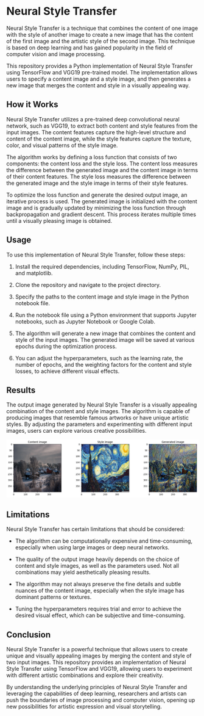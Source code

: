 # Neural Style Transfer

Neural Style Transfer is a technique that combines the content of one image with the style of another image to create a new image that has the content of the first image and the artistic style of the second image. This technique is based on deep learning and has gained popularity in the field of computer vision and image processing.

This repository provides a Python implementation of Neural Style Transfer using TensorFlow and VGG19 pre-trained model. The implementation allows users to specify a content image and a style image, and then generates a new image that merges the content and style in a visually appealing way.

## How it Works

Neural Style Transfer utilizes a pre-trained deep convolutional neural network, such as VGG19, to extract both content and style features from the input images. The content features capture the high-level structure and content of the content image, while the style features capture the texture, color, and visual patterns of the style image.

The algorithm works by defining a loss function that consists of two components: the content loss and the style loss. The content loss measures the difference between the generated image and the content image in terms of their content features. The style loss measures the difference between the generated image and the style image in terms of their style features.

To optimize the loss function and generate the desired output image, an iterative process is used. The generated image is initialized with the content image and is gradually updated by minimizing the loss function through backpropagation and gradient descent. This process iterates multiple times until a visually pleasing image is obtained.

## Usage

To use this implementation of Neural Style Transfer, follow these steps:

1. Install the required dependencies, including TensorFlow, NumPy, PIL, and matplotlib.

2. Clone the repository and navigate to the project directory.

3. Specify the paths to the content image and style image in the Python notebook file.

4. Run the notebook file using a Python environment that supports Jupyter notebooks, such as Jupyter Notebook or Google Colab.

5. The algorithm will generate a new image that combines the content and style of the input images. The generated image will be saved at various epochs during the optimization process.

6. You can adjust the hyperparameters, such as the learning rate, the number of epochs, and the weighting factors for the content and style losses, to achieve different visual effects.

## Results

The output image generated by Neural Style Transfer is a visually appealing combination of the content and style images. The algorithm is capable of producing images that resemble famous artworks or have unique artistic styles. By adjusting the parameters and experimenting with different input images, users can explore various creative possibilities.

![Content image   Style image   Generated image](results.png "Results")

## Limitations

Neural Style Transfer has certain limitations that should be considered:

- The algorithm can be computationally expensive and time-consuming, especially when using large images or deep neural networks.

- The quality of the output image heavily depends on the choice of content and style images, as well as the parameters used. Not all combinations may yield aesthetically pleasing results.

- The algorithm may not always preserve the fine details and subtle nuances of the content image, especially when the style image has dominant patterns or textures.

- Tuning the hyperparameters requires trial and error to achieve the desired visual effect, which can be subjective and time-consuming.

## Conclusion

Neural Style Transfer is a powerful technique that allows users to create unique and visually appealing images by merging the content and style of two input images. This repository provides an implementation of Neural Style Transfer using TensorFlow and VGG19, allowing users to experiment with different artistic combinations and explore their creativity.

By understanding the underlying principles of Neural Style Transfer and leveraging the capabilities of deep learning, researchers and artists can push the boundaries of image processing and computer vision, opening up new possibilities for artistic expression and visual storytelling.

